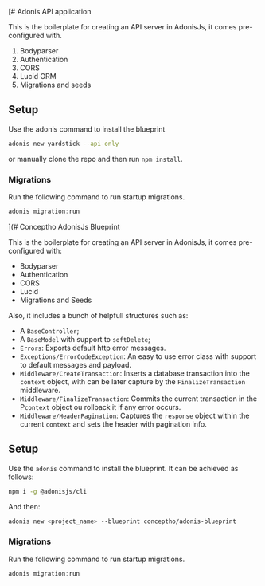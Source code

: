 [# Adonis API application

This is the boilerplate for creating an API server in AdonisJs, it comes pre-configured with.

1. Bodyparser
2. Authentication
3. CORS
4. Lucid ORM
5. Migrations and seeds

## Setup

Use the adonis command to install the blueprint

```bash
adonis new yardstick --api-only
```

or manually clone the repo and then run `npm install`.

### Migrations

Run the following command to run startup migrations.

```js
adonis migration:run
```

](# Conceptho AdonisJs Blueprint

This is the boilerplate for creating an API server in AdonisJs, it comes pre-configured with:

- Bodyparser
- Authentication
- CORS
- Lucid
- Migrations and Seeds

Also, it includes a bunch of helpfull structures such as:

- A `BaseController`;
- A `BaseModel` with support to `softDelete`;
- `Errors`: Exports default http error messages.
- `Exceptions/ErrorCodeException`: An easy to use error class with support to default messages and payload.
- `Middleware/CreateTransaction`: Inserts a database transaction into the `context` object, with can be later capture by the `FinalizeTransaction` middleware.
- `Middleware/FinalizeTransaction`: Commits the current transaction in the P`context` object ou rollback it if any error occurs.
- `Middleware/HeaderPagination`: Captures the `response` object within the current `context` and sets the header with pagination info.

## Setup

Use the `adonis` command to install the blueprint. It can be achieved as follows:

```bash
npm i -g @adonisjs/cli
```

And then:

```bash
adonis new <project_name> --blueprint conceptho/adonis-blueprint
```

### Migrations

Run the following command to run startup migrations.

```js
adonis migration:run
```
